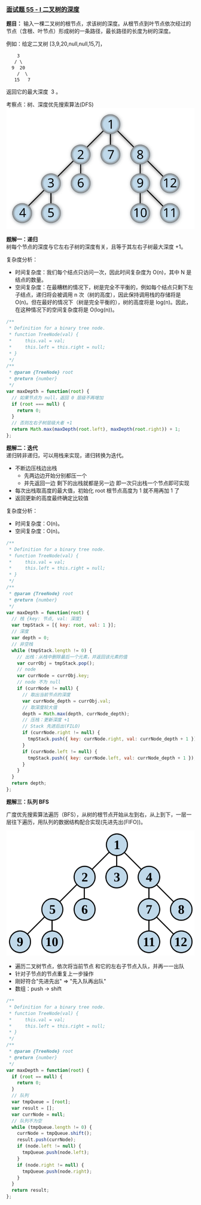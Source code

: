 ### [面试题 55 - I 二叉树的深度](https://leetcode-cn.com/problems/er-cha-shu-de-shen-du-lcof/)

**题目：** 输入一棵二叉树的根节点，求该树的深度。从根节点到叶节点依次经过的节点（含根、叶节点）形成树的一条路径，最长路径的长度为树的深度。

例如：给定二叉树 [3,9,20,null,null,15,7]，

```
    3
   / \
  9  20
    /  \
   15   7
```

返回它的最大深度  3 。

考察点：树、深度优先搜索算法(DFS)  
![depth-first-tree](../images/depth-first-tree.svg)

**题解一：递归**  
树每个节点的深度与它左右子树的深度有关，且等于其左右子树最大深度 +1。

复杂度分析：

- 时间复杂度：我们每个结点只访问一次，因此时间复杂度为 O(n)，其中 N 是结点的数量。
- 空间复杂度：在最糟糕的情况下，树是完全不平衡的，例如每个结点只剩下左子结点，递归将会被调用 n 次（树的高度），因此保持调用栈的存储将是 O(n)。但在最好的情况下（树是完全平衡的），树的高度将是 log(n)。因此，在这种情况下的空间复杂度将是 O(log(n))。

```js
/**
 * Definition for a binary tree node.
 * function TreeNode(val) {
 *     this.val = val;
 *     this.left = this.right = null;
 * }
 */
/**
 * @param {TreeNode} root
 * @return {number}
 */
var maxDepth = function(root) {
  // 如果节点为 null，返回 0 层级不再增加
  if (root === null) {
    return 0;
  }
  // 否则左右子树层级大者 +1
  return Math.max(maxDepth(root.left), maxDepth(root.right)) + 1;
};
```

**题解二：迭代**  
递归转非递归，可以用栈来实现，递归转换为迭代。

- 不断边压栈边出栈
  - 先两边边开始分别都压一个
  - 并先返回一边 剩下的出栈就都是另一边 即一次只出栈一个节点即可实现
- 每次出栈取高度的最大值，初始化 root 根节点高度为 1 就不用再加 1 了
- 返回更新的高度最终确定比较值

复杂度分析：

- 时间复杂度：O(n)。
- 空间复杂度：O(n)。

```js
/**
 * Definition for a binary tree node.
 * function TreeNode(val) {
 *     this.val = val;
 *     this.left = this.right = null;
 * }
 */
/**
 * @param {TreeNode} root
 * @return {number}
 */
var maxDepth = function(root) {
  // 栈 {key: 节点, val: 深度}
  var tmpStack = [{ key: root, val: 1 }];
  // 深度
  var depth = 0;
  // 非空栈
  while (tmpStack.length != 0) {
    // 出栈：从栈中删除最后一个元素，并返回该元素的值
    var currObj = tmpStack.pop();
    // node
    var currNode = currObj.key;
    // node 不为 null
    if (currNode != null) {
      // 取出当前节点的深度
      var currNode_depth = currObj.val;
      // 取深度较大值
      depth = Math.max(depth, currNode_depth);
      // 压栈：更新深度 +1
      // Stack 先进后出(FILO)
      if (currNode.right != null) {
        tmpStack.push({ key: currNode.right, val: currNode_depth + 1 });
      }
      if (currNode.left != null) {
        tmpStack.push({ key: currNode.left, val: currNode_depth + 1 });
      }
    }
  }
  return depth;
};
```

**题解三：队列 BFS**

广度优先搜索算法遍历（BFS），从树的根节点开始从左到右，从上到下，一层一层往下遍历，用队列的数据结构配合实现(先进先出(FIFO))。

![breadth-first-tree](../images/breadth-first-tree.svg)

- 遍历二叉树节点，依次将当前节点 和它的左右子节点入队，并再一一出队
- 针对子节点的节点重复上一步操作
- 刚好符合"先进先出" => "先入队再出队"
- 数组：push -> shift

```js
/**
 * Definition for a binary tree node.
 * function TreeNode(val) {
 *     this.val = val;
 *     this.left = this.right = null;
 * }
 */
/**
 * @param {TreeNode} root
 * @return {number}
 */
var maxDepth = function(root) {
  if (root == null) {
    return 0;
  }
  // 队列
  var tmpQueue = [root];
  var result = [];
  var currNode = null;
  // 队列不为空
  while (tmpQueue.length != 0) {
    currNode = tmpQueue.shift();
    result.push(currNode);
    if (node.left != null) {
      tmpQueue.push(node.left);
    }
    if (node.right != null) {
      tmpQueue.push(node.right);
    }
  }
  return result;
};
```
